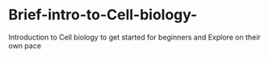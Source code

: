 # Brief-intro-to-Cell-biology-
Introduction to Cell biology to get started for beginners and Explore on their own pace
